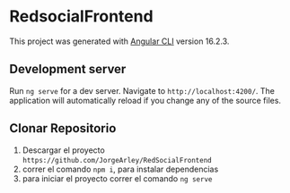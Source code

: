 # RedsocialFrontend

This project was generated with [Angular CLI](https://github.com/angular/angular-cli) version 16.2.3.

## Development server

Run `ng serve` for a dev server. Navigate to `http://localhost:4200/`. The application will automatically reload if you change any of the source files.

## Clonar Repositorio

1. Descargar el proyecto `https://github.com/JorgeArley/RedSocialFrontend`
2. correr el comando `npm i`, para instalar dependencias
4. para iniciar el proyecto correr el comando `ng serve`
